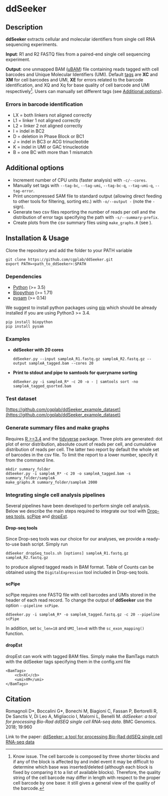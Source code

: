 # ddSeeker

## Description
**ddSeeker** extracts cellular and molecular identifiers from single cell RNA sequencing experiments.

**Input**: R1 and R2 FASTQ files from a paired-end single cell sequencing experiment.

**Output**: one unmapped BAM ([uBAM](https://gatkforums.broadinstitute.org/gatk/discussion/11008/ubam-unmapped-bam-format))
file containing reads tagged with cell barcodes and Unique Molecular Identifiers (UMI).
Default [tags](https://genome.sph.umich.edu/wiki/SAM#What_are_TAGs.3F) are
**XC** and **XM** for cell barcodes and UMI, **XE** for errors related to
the barcode identification, and XQ and Xq for base quality of cell barcode and UMI respectively[^1].
Users can manually set different tags (see [Additional options](https://github.com/cgplab/ddSeeker#additional-options)).

[^1]: Know issue. The cell barcode is composed by three shorter blocks and if
  any of the block is affected by and indel event it may be difficult to
  determine which base was inserted/deleted (although each block is fixed by
  comparing it to a list of available blocks). Therefore, the quality string of
  the cell barcode may differ in length with respect to the proper cell barcode
  by one base: it still gives a general view of the quality of the barcode.

### Errors in barcode identification

  - LX = both linkers not aligned correctly
  - L1 = linker 1 not aligned correctly
  - L2 = linker 2 not aligned correctly
  - I  = indel in BC2
  - D  = deletion in Phase Block or BC1
  - J  = indel in BC3 or ACG trinucleotide
  - K  = indel in UMI or GAC trinucleotide
  - B  = one BC with more than 1 mismatch

## Additional options

  - Increment number of CPU units (faster analysis) with `-c/--cores`.
  - Manually set tags with `--tag-bc`, `--tag-umi`, `--tag-bc-q`, `--tag-umi-q`, `--tag-error`.
  - Print uncompressed SAM file to standard output (allowing direct feeding to other tools for
    filtering, sorting etc.) with `-o/--output -` (note the `-` sign).
  - Generate two csv files reporting the number of reads per cell and the distribution
  of error tags specifying the path with `-s/--summary-prefix`.
  - Create plots from the csv summary files using `make_graphs.R` (see ).


## Installation & Usage
Clone the repository and add the folder to your PATH variable

    git clone https://github.com/cgplab/ddSeeker.git
    export PATH=<path_to_ddSeeker>:$PATH

### Dependencies
- [Python](https://www.python.org/downloads) (>= 3.5)
- [Biopython](http://biopython.org) (>= 1.71)
- [pysam](https://pysam.readthedocs.io) (>= 0.14)

We suggest to install python packages using [pip](https://pip.pypa.io/en/stable/installing/)
which should be already installed if you are using Python3 >= 3.4.

    pip install biopython
    pip install pysam

### Examples

- __ddSeeker with 20 cores__

      ddSeeker.py --input sampleA_R1.fastq.gz sampleA_R2.fastq.gz --output sampleA_tagged.bam --cores 20

- __Print to stdout and pipe to samtools for queryname sorting__

      ddSeeker.py -i sampleA_R* -c 20 -o - | samtools sort -no sampleA_tagged_qsorted.bam

### Test dataset
[https://github.com/cgplab/ddSeeker_example_dataset](https://github.com/cgplab/ddSeeker_example_dataset)

### Generate summary files and make graphs
Requires [R >=3.4](https://www.r-project.org/) and the [tidyverse](https://www.tidyverse.org/) package.
Three plots are generated: dot plot of error distribution, absolute count of reads per
cell, and cumulative distribution of reads per cell. The latter two report by default
the whole set of barcodes in the csv file. To limit the report to a lower
number, specify it from the command line.

    mkdir summary_folder
    ddSeeker.py -i sampleA_R* -c 20 -o sampleA_tagged.bam -s summary_folder/sampleA
    make_graphs.R summary_folder/sampleA 2000

### Integrating single cell analysis pipelines
Several pipelines have been developed to perform single cell analysis.
Below we describe the main steps required to integrate our tool with
[Drop-seq tools](http://mccarrolllab.com/dropseq/),
[scPipe](https://github.com/LuyiTian/scPipe) and
[dropEst](https://github.com/hms-dbmi/dropEst).

#### Drop-seq tools
Since Drop-seq tools was our choice for our analyses, we provide a ready-to-use bash
script.  Simply run

    ddSeeker_dropSeq_tools.sh [options] sampleA_R1.fastq.gz sampleA_R2.fastq.gz

to produce aligned tagged reads in BAM format. 
Table of Counts can be obtained using the `DigitalExpression` tool included in Drop-seq tools.

#### scPipe
scPipe requires one FASTQ file with cell barcodes and UMIs stored in the header
of each read record. To change the output of **ddSeeker** use the option
`--pipeline scPipe`.

    ddSeeker.py -i sampleA_R* -o sampleA_tagged.fastq.gz -c 20 --pipeline scPipe

In addition, set `bc_len=18` and `UMI_len=8` with the `sc_exon_mapping()` function.

#### dropEst
dropEst can work with tagged BAM files. Simply make the BamTags match with the
ddSeeker tags specifying them in the config.xml file

    <BamTags>
        <cb>XC</cb>
        <umi>XM</umi>
    </BamTags>

## Citation
Romagnoli D\*, Boccalini G\*, Bonechi M, Biagioni C, Fassan P, Bertorelli R, De
Sanctis V, Di Leo A, Migliaccio I, Malorni L, Benelli M. *ddSeeker: a tool for
processing Bio-Rad ddSEQ single cell RNA-seq data*. BMC Genomics. 2018; 19:960

Link to the paper: [ddSeeker: a tool for processing Bio-Rad ddSEQ single cell RNA-seq data](https://rdcu.be/bekqj)

